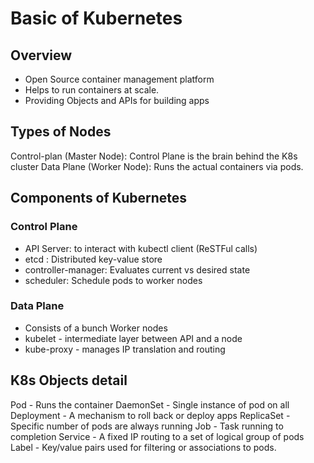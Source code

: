 # Basic of Kubernetes


## Overview

* Open Source container management platform
* Helps to run containers at scale.
* Providing Objects and APIs for building apps

## Types of Nodes

Control-plan (Master Node): Control Plane is the brain behind the K8s cluster
Data Plane (Worker Node): Runs the actual containers via pods.

## Components of Kubernetes

### Control Plane

* API Server: to interact with kubectl client (ReSTFul calls)
* etcd : Distributed key-value store
* controller-manager: Evaluates current vs desired state
* scheduler: Schedule pods to worker nodes

### Data Plane

* Consists of a bunch Worker nodes
* kubelet - intermediate layer between API and a node
* kube-proxy - manages IP translation and routing

## K8s Objects detail

Pod - Runs the container
DaemonSet - Single instance of pod on all
Deployment - A mechanism to roll back or deploy apps
ReplicaSet - Specific number of pods are always running
Job - Task running to completion
Service - A fixed IP routing to a set of logical group of pods
Label - Key/value pairs used for filtering or associations to pods.


